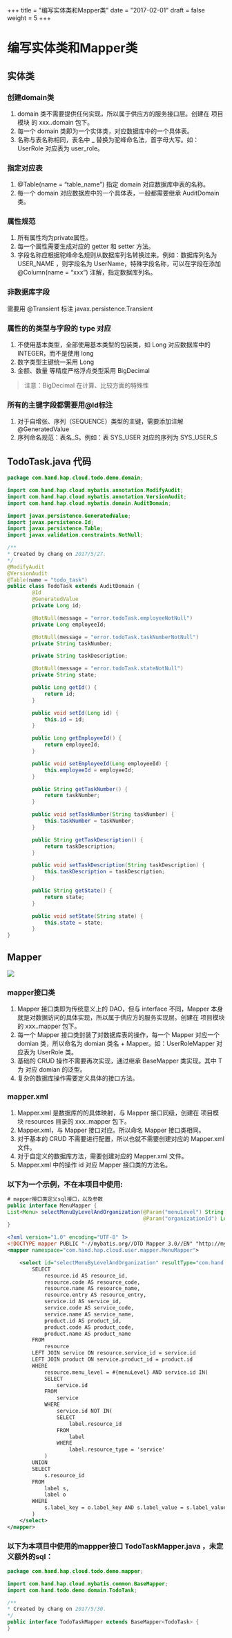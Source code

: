 +++
title = "编写实体类和Mapper类"
date = "2017-02-01"
draft = false
weight = 5
+++

# 编写实体类和Mapper类

## 实体类

### 创建domain类

1. domain 类不需要提供任何实现，所以属于供应方的服务接口层。创建在 项目模块 的 xxx..domain 包下。
2. 每一个 domain 类即为一个实体类，对应数据库中的一个具体表。
3. 名称与表名称相同，表名中 _ 替换为驼峰命名法，首字母大写。如：UserRole 对应表为 user_role。

### 指定对应表

1. @Table(name = “table_name”) 指定 domain 对应数据库中表的名称。
2. 每一个 domain 对应数据库中的一个具体表，一般都需要继承 AuditDomain 类。

### 属性规范
    
1. 所有属性均为private属性。
2. 每一个属性需要生成对应的 getter 和 setter 方法。
3. 字段名称应根据驼峰命名规则从数据库列名转换过来。例如：数据库列名为 USER_NAME ，则字段名为 UserName，特殊字段名称，可以在字段在添加 @Column(name = “xxx”) 注解，指定数据库列名。

### 非数据库字段

需要用 @Transient 标注 javax.persistence.Transient

### 属性的的类型与字段的 type 对应

1. 不使用基本类型，全部使用基本类型的包装类，如 Long 对应数据库中的 INTEGER，而不是使用 long
2. 数字类型主键统一采用 Long
3. 金额、数量 等精度严格浮点类型采用 BigDecimal

> 注意：BigDecimal 在计算、比较方面的特殊性

### 所有的主键字段都需要用@Id标注

1. 对于自增张、序列（SEQUENCE）类型的主键，需要添加注解@GeneratedValue
2. 序列命名规范：表名_S。例如：表 SYS_USER 对应的序列为 SYS_USER_S

## TodoTask.java 代码

```java
package com.hand.hap.cloud.todo.demo.domain;

import com.hand.hap.cloud.mybatis.annotation.ModifyAudit;
import com.hand.hap.cloud.mybatis.annotation.VersionAudit;
import com.hand.hap.cloud.mybatis.domain.AuditDomain;

import javax.persistence.GeneratedValue;
import javax.persistence.Id;
import javax.persistence.Table;
import javax.validation.constraints.NotNull;

/**
* Created by chang on 2017/5/27.
*/
@ModifyAudit
@VersionAudit
@Table(name = "todo_task")
public class TodoTask extends AuditDomain {
        @Id
        @GeneratedValue
        private Long id;

        @NotNull(message = "error.todoTask.employeeNotNull")
        private Long employeeId;

        @NotNull(message = "error.todoTask.taskNumberNotNull")
        private String taskNumber;

        private String taskDescription;

        @NotNull(message = "error.todoTask.stateNotNull")
        private String state;

        public Long getId() {
            return id;
        }

        public void setId(Long id) {
            this.id = id;
        }

        public Long getEmployeeId() {
            return employeeId;
        }

        public void setEmployeeId(Long employeeId) {
            this.employeeId = employeeId;
        }

        public String getTaskNumber() {
            return taskNumber;
        }

        public void setTaskNumber(String taskNumber) {
            this.taskNumber = taskNumber;
        }

        public String getTaskDescription() {
            return taskDescription;
        }

        public void setTaskDescription(String taskDescription) {
            this.taskDescription = taskDescription;
        }

        public String getState() {
            return state;
        }

        public void setState(String state) {
            this.state = state;
        }
}
```

## Mapper

![](../images/mapperStructure.png)

### mapper接口类

1. Mapper 接口类即为传统意义上的 DAO，但与 interface 不同，Mapper 本身就是对数据访问的具体实现，所以属于供应方的服务实现层。创建在 项目模块 的 xxx..mapper 包下。
2. 每一个 Mapper 接口类封装了对数据库表的操作，每一个 Mapper 对应一个 domian 类，所以命名为 domian 类名 + Mapper。如：UserRoleMapper 对应表为 UserRole 类。
3. 基础的 CRUD 操作不需要再次实现，通过继承 BaseMapper 类实现。其中 T 为 对应 domian 的泛型。
4. 复杂的数据库操作需要定义具体的接口方法。

### mapper.xml

1. Mapper.xml 是数据库的的具体映射，与 Mapper 接口同级，创建在 项目模块 resources 目录的 xxx..mapper 包下。
2. Mapper.xml，与 Mapper 接口对应。所以命名 Mapper 接口类相同。
3. 对于基本的 CRUD 不需要进行配置，所以也就不需要创建对应的 Mapper.xml 文件。
4. 对于自定义的数据库方法，需要创建对应的 Mapper.xml 文件。
5. Mapper.xml 中的操作 id 对应 Mapper 接口类的方法名。

### 以下为一个示例，不在本项目中使用:

```java
# mapper接口类定义sql接口，以及参数
public interface MenuMapper {
List<Menu> selectMenuByLevelAndOrganization(@Param("menuLevel") String menuLevel,
                                            @Param("organizationId") Long organizationId);
}
```

```xml
<?xml version="1.0" encoding="UTF-8" ?>
<!DOCTYPE mapper PUBLIC "-//mybatis.org//DTD Mapper 3.0//EN" "http://mybatis.org/dtd/mybatis-3-mapper.dtd" >
<mapper namespace="com.hand.hap.cloud.user.mapper.MenuMapper">

    <select id="selectMenuByLevelAndOrganization" resultType="com.hand.hap.cloud.user.domain.Menu">
        SELECT
            resource.id AS resource_id,
            resource.code AS resource_code,
            resource.name AS resource_name,
            resource.entry AS resource_entry,
            service.id AS service_id,
            service.code AS service_code,
            service.name AS service_name,
            product.id AS product_id,
            product.code AS product_code,
            product.name AS product_name
        FROM
            resource
        LEFT JOIN service ON resource.service_id = service.id
        LEFT JOIN product ON service.product_id = product.id
        WHERE
            resource.menu_level = #{menuLevel} AND service.id IN(
            SELECT
                service.id
            FROM
                service
            WHERE
                service.id NOT IN(
                SELECT
                    label.resource_id
                FROM
                    label
                WHERE
                    label.resource_type = 'service'
            )
        UNION
        SELECT
            s.resource_id
        FROM
            label s,
            label o
        WHERE
            s.label_key = o.label_key AND s.label_value = s.label_value AND s.resource_type = 'service' AND o.resource_type = 'organization' AND o.resource_id = #{organizationId}
        )
    </select>
</mapper>
```

### 以下为本项目中使用的mappper接口 TodoTaskMapper.java ，未定义额外的sql：

```java
package com.hand.hap.cloud.todo.demo.mapper;

import com.hand.hap.cloud.mybatis.common.BaseMapper;
import com.hand.todo.demo.domain.TodoTask;

/**
* Created by chang on 2017/5/30.
*/
public interface TodoTaskMapper extends BaseMapper<TodoTask> {
}
```